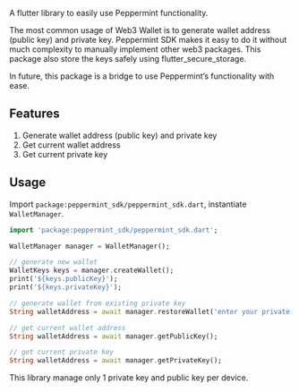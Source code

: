 <!-- 
This README describes the package. If you publish this package to pub.dev,
this README's contents appear on the landing page for your package.

For information about how to write a good package README, see the guide for
[writing package pages](https://dart.dev/guides/libraries/writing-package-pages). 

For general information about developing packages, see the Dart guide for
[creating packages](https://dart.dev/guides/libraries/create-library-packages)
and the Flutter guide for
[developing packages and plugins](https://flutter.dev/developing-packages). 
-->

A flutter library to easily use Peppermint functionality.

The most common usage of Web3 Wallet is to generate wallet address (public key) and private key. Peppermint SDK makes it easy to do it without much complexity to manually implement other web3 packages. This package also store the keys safely using flutter_secure_storage.

In future, this package is a bridge to use Peppermint’s functionality with ease.

## Features

1. Generate wallet address (public key)  and private key
2. Get current wallet address
3. Get current private key

## Usage

Import  `package:peppermint_sdk/peppermint_sdk.dart`, instantiate `WalletManager`.

```dart
import 'package:peppermint_sdk/peppermint_sdk.dart';    

WalletManager manager = WalletManager();  

// generate new wallet
WalletKeys keys = manager.createWallet();  
print('${keys.publicKey}');
print('${keys.privateKey}');

// generate wallet from existing private key
String walletAddress = await manager.restoreWallet('enter your private key here')

// get current wallet address
String walletAddress = await manager.getPublicKey();

// get current private key
String walletAddress = await manager.getPrivateKey();


```

This library manage only 1 private key and public key per device.